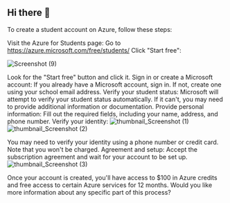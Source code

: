 ## Hi there 👋

To create a student account on Azure, follow these steps:

Visit the Azure for Students page:
Go to https://azure.microsoft.com/free/students/
Click "Start free":

![Screenshot (9)](https://github.com/user-attachments/assets/8da2ec61-3a2c-4051-a0db-4746e1c82b90)

Look for the "Start free" button and click it.
Sign in or create a Microsoft account:
If you already have a Microsoft account, sign in. If not, create one using your school email address.
Verify your student status:
Microsoft will attempt to verify your student status automatically. If it can't, you may need to provide additional information or documentation.
Provide personal information:
Fill out the required fields, including your name, address, and phone number.
Verify your identity:
![thumbnail_Screenshot (1)](https://github.com/user-attachments/assets/cd050788-ae38-4a14-9d6f-b0cca3691675)
![thumbnail_Screenshot (2)](https://github.com/user-attachments/assets/12eeb54c-0a3f-4a1c-bb3d-088f01478a6c)

You may need to verify your identity using a phone number or credit card. Note that you won't be charged.
Agreement and setup:
Accept the subscription agreement and wait for your account to be set up.
![thumbnail_Screenshot (3)](https://github.com/user-attachments/assets/322ae42b-442d-49ce-90cc-4f7babd2d0e5)


Once your account is created, you'll have access to $100 in Azure credits and free access to certain Azure services for 12 months.
Would you like more information about any specific part of this process?
